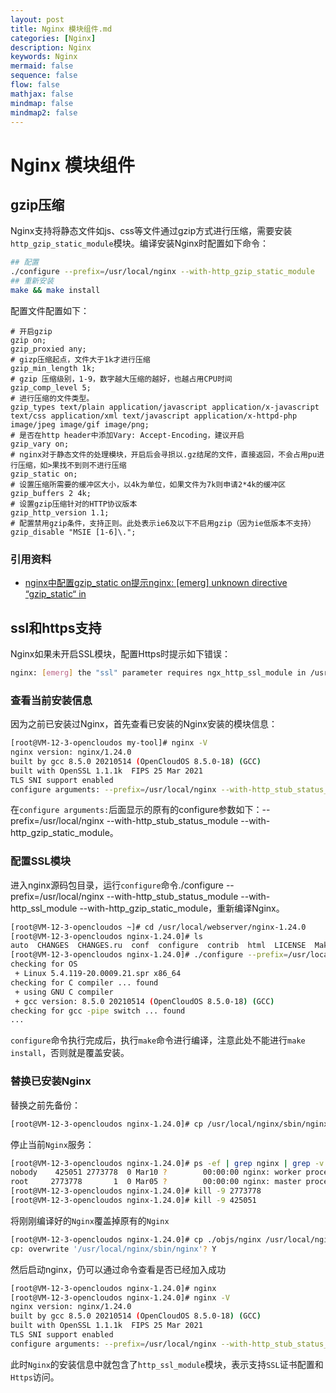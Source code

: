 ```yaml
---
layout: post
title: Nginx 模块组件.md
categories: [Nginx]
description: Nginx
keywords: Nginx
mermaid: false
sequence: false
flow: false
mathjax: false
mindmap: false
mindmap2: false
---
```

# Nginx 模块组件

## gzip压缩

Nginx支持将静态文件如js、css等文件通过gzip方式进行压缩，需要安装`http_gzip_static_module`模块。编译安装Nginx时配置如下命令：

```sh
## 配置
./configure --prefix=/usr/local/nginx --with-http_gzip_static_module
## 重新安装
make && make install
```



配置文件配置如下：

```nginx
# 开启gzip
gzip on;
gzip_proxied any;
# gizp压缩起点，文件大于1k才进行压缩
gzip_min_length 1k;
# gzip 压缩级别，1-9，数字越大压缩的越好，也越占用CPU时间
gzip_comp_level 5;
# 进行压缩的文件类型。
gzip_types text/plain application/javascript application/x-javascript text/css application/xml text/javascript application/x-httpd-php image/jpeg image/gif image/png;
# 是否在http header中添加Vary: Accept-Encoding，建议开启
gzip_vary on;
# nginx对于静态文件的处理模块，开启后会寻损以.gz结尾的文件，直接返回，不会占用pu进行压缩，如>果找不到则不进行压缩
gzip_static on;
# 设置压缩所需要的缓冲区大小，以4k为单位，如果文件为7k则申请2*4k的缓冲区
gzip_buffers 2 4k;
# 设置gzip压缩针对的HTTP协议版本
gzip_http_version 1.1;
# 配置禁用gzip条件，支持正则。此处表示ie6及以下不启用gzip（因为ie低版本不支持）
gzip_disable "MSIE [1-6]\.";
```



### 引用资料

- [nginx中配置gzip_static on提示nginx: [emerg] unknown directive “gzip_static“ in](https://blog.csdn.net/github_38924695/article/details/108773173)



## ssl和https支持

Nginx如果未开启SSL模块，配置Https时提示如下错误：

```sh
nginx: [emerg] the "ssl" parameter requires ngx_http_ssl_module in /usr/local/nginx/conf/nginx.conf
```



### 查看当前安装信息

因为之前已安装过Nginx，首先查看已安装的Nginx安装的模块信息：

```sh
[root@VM-12-3-opencloudos my-tool]# nginx -V
nginx version: nginx/1.24.0
built by gcc 8.5.0 20210514 (OpenCloudOS 8.5.0-18) (GCC) 
built with OpenSSL 1.1.1k  FIPS 25 Mar 2021
TLS SNI support enabled
configure arguments: --prefix=/usr/local/nginx --with-http_stub_status_module --with-http_gzip_static_module
```



在`configure arguments:`后面显示的原有的configure参数如下：--prefix=/usr/local/nginx --with-http_stub_status_module --with-http_gzip_static_module。



### 配置SSL模块

进入nginx源码包目录，运行`configure`命令./configure --prefix=/usr/local/nginx --with-http_stub_status_module --with-http_ssl_module --with-http_gzip_static_module，重新编译Nginx。

```sh
[root@VM-12-3-opencloudos ~]# cd /usr/local/webserver/nginx-1.24.0
[root@VM-12-3-opencloudos nginx-1.24.0]# ls
auto  CHANGES  CHANGES.ru  conf  configure  contrib  html  LICENSE  Makefile  man  objs  README  src
[root@VM-12-3-opencloudos nginx-1.24.0]# ./configure --prefix=/usr/local/nginx --with-http_stub_status_module --with-http_ssl_module --with-http_gzip_static_module
checking for OS
 + Linux 5.4.119-20.0009.21.spr x86_64
checking for C compiler ... found
 + using GNU C compiler
 + gcc version: 8.5.0 20210514 (OpenCloudOS 8.5.0-18) (GCC) 
checking for gcc -pipe switch ... found
...
```



`configure`命令执行完成后，执行`make`命令进行编译，注意此处不能进行`make install`，否则就是覆盖安装。



### 替换已安装Nginx

替换之前先备份：

```sh
[root@VM-12-3-opencloudos nginx-1.24.0]# cp /usr/local/nginx/sbin/nginx /usr/local/nginx/sbin/nginx.bak
```



停止当前`Nginx`服务：

```sh
[root@VM-12-3-opencloudos nginx-1.24.0]# ps -ef | grep nginx | grep -v grep
nobody    425051 2773778  0 Mar10 ?        00:00:00 nginx: worker process
root     2773778       1  0 Mar05 ?        00:00:00 nginx: master process nginx
[root@VM-12-3-opencloudos nginx-1.24.0]# kill -9 2773778
[root@VM-12-3-opencloudos nginx-1.24.0]# kill -9 425051
```



将刚刚编译好的`Nginx`覆盖掉原有的`Nginx`

```sh
[root@VM-12-3-opencloudos nginx-1.24.0]# cp ./objs/nginx /usr/local/nginx/sbin/
cp: overwrite '/usr/local/nginx/sbin/nginx'? Y
```



然后启动nginx，仍可以通过命令查看是否已经加入成功

```sh
[root@VM-12-3-opencloudos nginx-1.24.0]# nginx
[root@VM-12-3-opencloudos nginx-1.24.0]# nginx -V
nginx version: nginx/1.24.0
built by gcc 8.5.0 20210514 (OpenCloudOS 8.5.0-18) (GCC) 
built with OpenSSL 1.1.1k  FIPS 25 Mar 2021
TLS SNI support enabled
configure arguments: --prefix=/usr/local/nginx --with-http_stub_status_module --with-http_ssl_module --with-http_gzip_static_module
```



此时`Nginx`的安装信息中就包含了`http_ssl_module`模块，表示支持`SSL`证书配置和`Https`访问。
